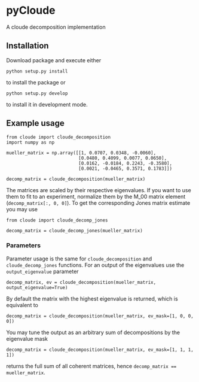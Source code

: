# pyCloude
A cloude decomposition implementation

## Installation
Download package and execute either

    python setup.py install
to install the package or

    python setup.py develop
to install it in development mode.

## Example usage
    from cloude import cloude_decomposition
    import numpy as np
    
    mueller_matrix = np.array([[1, 0.0707, 0.0348, -0.0060],
                               [0.0480, 0.4099, 0.0077, 0.0650],
                               [0.0162, -0.0184, 0.2243, -0.3580],
                               [0.0021, -0.0465, 0.3571, 0.1783]])
    
    decomp_matrix = cloude_decomposition(mueller_matrix)
The matrices are scaled by their respective eigenvalues. If you want to use them to fit to an experiment, normalize them by the M_00 matrix element (`decomp_matrix[:, 0, 0]`).
To get the corresponding Jones matrix estimate you may use

    from cloude import cloude_decomp_jones
    
    decomp_matrix = cloude_decomp_jones(mueller_matrix)

### Parameters
Parameter usage is the same for `cloude_decomposition` and `cloude_decomp_jones` functions.
For an output of the eigenvalues use the `output_eigenvalue` parameter

    decomp_matrix, ev = cloude_decomposition(mueller_matrix, output_eigenvalue=True)
By default the matrix with the highest eigenvalue is returned, which is equivalent to
    
    decomp_matrix = cloude_decomposition(mueller_matrix, ev_mask=[1, 0, 0, 0])
You may tune the output as an arbitrary sum of decompositions by the eigenvalue mask

    decomp_matrix = cloude_decomposition(mueller_matrix, ev_mask=[1, 1, 1, 1])
returns the full sum of all coherent matrices, hence `decomp_matrix == mueller_matrix`.

